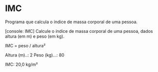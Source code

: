 # IMC
Programa que calcula o índice de massa corporal de uma pessoa.


[console: IMC] Calcule o índice de massa corporal de uma pessoa, dados altura (em m) e peso (em kg).

IMC = peso / altura²

Altura (m)..: 2
Peso (kg)...: 80

IMC: 20,0 kg/m²